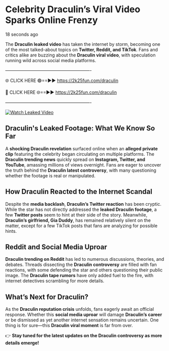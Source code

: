# Celebrity Draculin’s Viral Video Sparks Online Frenzy

18 seconds ago

The **Draculin leaked video** has taken the internet by storm, becoming one of the most talked-about topics on **Twitter, Reddit, and TikTok**. Fans and critics alike are buzzing about the **Draculin viral video**, with speculation running wild across social media platforms.

———————————————————-

🌐 CLICK HERE 🟢==►► https://2k25fun.com/draculin

🔴 CLICK HERE 🌐==►► https://2k25fun.com/draculin

———————————————————-

[![Watch Leaked Video](https://miro.medium.com/v2/resize:fit:828/format:webp/1*cilzJN44JGOrTw9NJCrNHA.gif "Watch Leaked Video")](https://2k25fun.com/draculin)

## **Draculin's Leaked Footage: What We Know So Far**  
A **shocking Draculin revelation** surfaced online when an **alleged private clip** featuring the celebrity began circulating on multiple platforms. The **Draculin trending news** quickly spread on **Instagram, Twitter, and YouTube**, amassing millions of views overnight. Fans are eager to uncover the truth behind the **Draculin latest controversy**, with many questioning whether the footage is real or manipulated.  

## **How Draculin Reacted to the Internet Scandal**  
Despite the **media backlash**, **Draculin’s Twitter reaction** has been cryptic. While the star has not directly addressed the **leaked Draculin footage**, a few **Twitter posts** seem to hint at their side of the story. Meanwhile, **Draculin’s girlfriend, Gia Duddy**, has remained relatively silent on the matter, except for a few TikTok posts that fans are analyzing for possible hints.  

## **Reddit and Social Media Uproar**  
**Draculin trending on Reddit** has led to numerous discussions, theories, and debates. Threads dissecting the **Draculin controversy** are filled with fan reactions, with some defending the star and others questioning their public image. The **Draculin tape rumors** have only added fuel to the fire, with internet detectives scrambling for more details.  

## **What’s Next for Draculin?**  
As the **Draculin reputation crisis** unfolds, fans eagerly await an official response. Whether this **social media uproar** will damage **Draculin’s career** or be dismissed as yet another internet sensation remains uncertain. One thing is for sure—this **Draculin viral moment** is far from over.  

👉 **Stay tuned for the latest updates on the Draculin controversy as more details emerge!**  